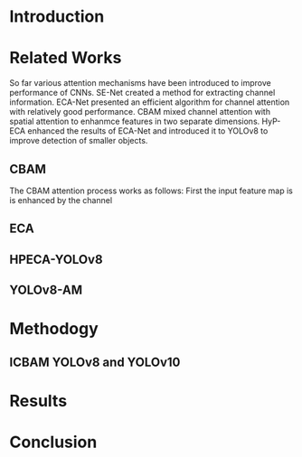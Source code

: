 # Introduction
# Related Works
So far various attention mechanisms have been introduced to improve performance of CNNs. SE-Net created a method for extracting channel information. ECA-Net presented an efficient algorithm for channel attention with relatively good performance. CBAM mixed channel attention with spatial attention to enhanmce features in two separate dimensions.  HyP-ECA enhanced the results of ECA-Net and introduced it to YOLOv8 to improve detection of smaller objects.  
## CBAM
The CBAM attention process works as follows: First the input feature map is is enhanced by the channel
## ECA
## HPECA-YOLOv8
## YOLOv8-AM

# Methodogy
## ICBAM YOLOv8 and YOLOv10

# Results
# Conclusion